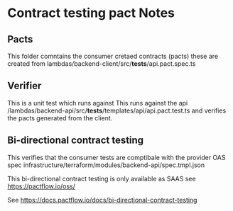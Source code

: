 # Contract testing pact Notes

## Pacts

This folder comntains the consumer cretaed contracts (pacts) these are created from lambdas/backend-client/src/__tests__/api.pact.spec.ts

## Verifier

This is a unit test which runs against
This runs against the api /lambdas/backend-api/src/__tests__/templates/api/api.pact.test.ts and verifies the pacts generated from the client.

## Bi-directional contract testing

This verifies that the consumer tests are comptibale with the provider OAS spec  infrastructure/terraform/modules/backend-api/spec.tmpl.json

This bi-directional contract testing is only available as SAAS see <https://pactflow.io/oss/>

See <https://docs.pactflow.io/docs/bi-directional-contract-testing>
